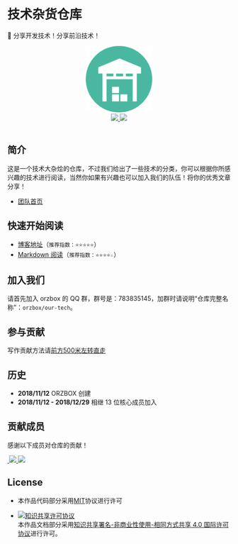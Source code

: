 # 技术杂货仓库
:tiger: 分享开发技术！分享前沿技术！



<div align="center"> 
    <img src="./favicon.png" width="150px"/>
	<br/>
     <a href="https://github.com/orzbox/our-tech/blob/master/LICENSE">
         <img src="https://img.shields.io/github/license/mashape/apistatus.svg?style=flat-square">
    </a>
     <a href="https://orzbox.github.io/our-tech/">
         <img src="https://img.shields.io/badge/Blog-@our_tech-green.svg?style=flat-square">
    </a>
</div>
<br/>

## 简介

这是一个技术大杂烩的仓库，不过我们给出了一些技术的分类，你可以根据你所感兴趣的技术进行阅读，当然你如果有兴趣也可以加入我们的队伍！将你的优秀文章分享！

* [团队首页](https://orzbox.github.io)

## 快速开始阅读

* [博客地址](https://orzbox.github.io/our-tech/)（`推荐指数：⭐️⭐️⭐️⭐️⭐️`）
* [Markdown 阅读](docs/README.md)（`推荐指数：⭐️⭐️⭐️⭐️☆`）



## 加入我们

请首先加入 orzbox 的 QQ 群，群号是：783835145，加群时请说明“仓库完整名称”：`orzbox/our-tech`。

## 参与贡献

写作贡献方法请[前方500米左转直走](https://github.com/orzbox/our-tech/wiki/%E8%B4%A1%E7%8C%AE%E6%96%B9%E6%B3%95)

## 历史

* **2018/11/12** ORZBOX 创建
* **2018/11/12 - 2018/12/29** 相继 13 位核心成员加入

## 贡献成员

感谢以下成员对仓库的贡献！


<a href="https://github.com/C0der1iu">
​    <img src="https://avatars2.githubusercontent.com/u/23181922?s=460&v=4" width="50px">
</a> 
<a href="https://github.com/DearSummer">
​    <img src="https://avatars2.githubusercontent.com/u/26338665?s=460&v=4" width="50px">
</a> 

## License

- 本作品代码部分采用[MIT](LICENSE)协议进行许可

- <a rel="license" href="http://creativecommons.org/licenses/by-nc-sa/4.0/"><img alt="知识共享许可协议" style="border-width:0" src="https://i.creativecommons.org/l/by-nc-sa/4.0/88x31.png" /></a><br />本作品文档部分采用<a rel="license" href="http://creativecommons.org/licenses/by-nc-sa/4.0/">知识共享署名-非商业性使用-相同方式共享 4.0 国际许可协议</a>进行许可。
